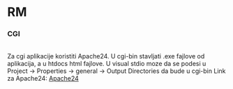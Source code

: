 # RM

<h3>CGI</h3><br>
Za cgi aplikacije koristiti Apache24. U cgi-bin stavljati .exe fajlove od aplikacija, a u htdocs html fajlove.
U visual stdio moze da se podesi u Project -> Properties -> general -> Output Directories da bude u cgi-bin
Link za Apache24: <a href="https://www.apachelounge.com/download/">Apache24</a>
